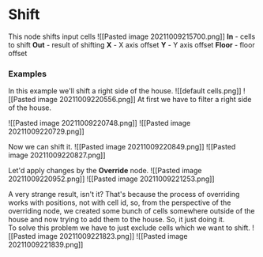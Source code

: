 # Shift
This node shifts input cells 
![[Pasted image 20211009215700.png]]
**In** - cells to shift
**Out** - result of shifting
**X** - X axis offset
**Y** - Y axis offset
**Floor** - floor offset

### Examples
In this example we'll shift a right side of the house.
![[default cells.png]]
![[Pasted image 20211009220556.png]]
At first we have to filter a right side of the house.

![[Pasted image 20211009220748.png]]
![[Pasted image 20211009220729.png]]

Now we can shift it.
![[Pasted image 20211009220849.png]]
![[Pasted image 20211009220827.png]]

Let'd apply changes by the **Override** node.
![[Pasted image 20211009220952.png]]
![[Pasted image 20211009221253.png]]

A very strange result, isn't it? That's because the process of overriding works with positions, not with cell id, so, from the perspective of the overriding node, we created some bunch of cells somewhere outside of the house and now trying to add them to the house. So, it just doing it.   
To solve this problem we have to just exclude cells which we want to shift.
![[Pasted image 20211009221823.png]]
![[Pasted image 20211009221839.png]]

